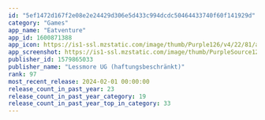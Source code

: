 ```yaml
---
id: "5ef1472d167f2e08e2e24429d306e5d433c994dcdc50464433740f60f141929d"
category: "Games"
app_name: "Eatventure"
app_id: 1600871388
app_icon: https://is1-ssl.mzstatic.com/image/thumb/Purple126/v4/22/81/a2/2281a22e-17f8-e57c-57d2-e61c87109100/AppIcon-1x_U007emarketing-0-7-0-85-220.png/1024x1024bb.png
app_screenshot: https://is1-ssl.mzstatic.com/image/thumb/PurpleSource126/v4/f4/2d/d2/f42dd296-602d-bb21-93cc-ca8fcb22f704/ee01a890-6d4b-4af5-8013-47c3a34d9a22_ASO_EVT_IPHONE_ID01_VAR01_IPHONE_X_1.png/1242x2688bb.png
publisher_id: 1579865033
publisher_name: "Lessmore UG (haftungsbeschränkt)"
rank: 97
most_recent_release: 2024-02-01 00:00:00
release_count_in_past_year: 23
release_count_in_past_year_category: 19
release_count_in_past_year_top_in_category: 33
---
```

